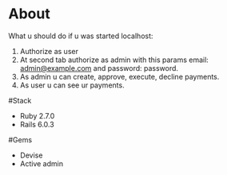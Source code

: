 # About

What u should do if u was started localhost:
1. Authorize as user
2. At second tab authorize as admin with this params email:
admin@example.com and password: password.
3. As admin u can create, approve, execute, decline payments.
4. As user u can see ur payments.

#Stack

* Ruby 2.7.0
* Rails 6.0.3

#Gems

* Devise
* Active admin
